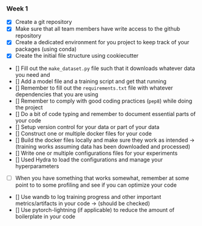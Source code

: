 ### Week 1

- [X] Create a git repository
- [X] Make sure that all team members have write access to the github repository
- [X] Create a dedicated environment for you project to keep track of your packages (using conda)
- [X] Create the initial file structure using cookiecutter
- [] Fill out the `make_dataset.py` file such that it downloads whatever data you need and
- [] Add a model file and a training script and get that running
- [] Remember to fill out the `requirements.txt` file with whatever dependencies that you are using
- [] Remember to comply with good coding practices (`pep8`) while doing the project
- [] Do a bit of code typing and remember to document essential parts of your code
- [] Setup version control for your data or part of your data
- [] Construct one or multiple docker files for your code
- [] Build the docker files locally and make sure they work as intended -> (training works assuming data has been downloaded and processed)
- [] Write one or multiple configurations files for your experiments
- [] Used Hydra to load the configurations and manage your hyperparameters
- [ ] When you have something that works somewhat, remember at some point to to some profiling and see if you can optimize your code
- [] Use wandb to log training progress and other important metrics/artifacts in your code -> (should be checked)
- [] Use pytorch-lightning (if applicable) to reduce the amount of boilerplate in your code